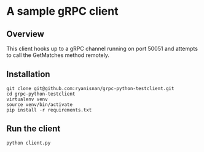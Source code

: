 # A sample gRPC client #

## Overview ##

This client hooks up to a gRPC channel running on port 50051 and attempts to call the GetMatches method remotely.

## Installation ##

    git clone git@github.com:ryanisnan/grpc-python-testclient.git
    cd grpc-python-testclient
    virtualenv venv
    source venv/bin/activate
    pip install -r requirements.txt

## Run the client ##

    python client.py
